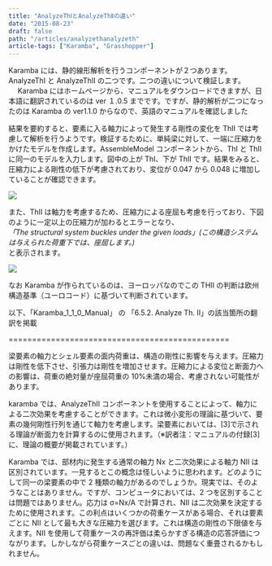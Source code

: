 ```yaml
---
title: "AnalyzeThⅠとAnalyzeThⅡの違い"
date: "2015-08-23"
draft: false
path: "/articles/analyzethanalyzeth"
article-tags: ["Karamba", "Grasshopper"]
---
```


Karamba には、静的線形解析を行うコンポーネントが２つあります。AnalyzeThⅠ と AnalyzeThⅡ の二つです。二つの違いについて検証します。  
　 Karamba にはホームページから、マニュアルをダウンロードできますが、日本語に翻訳されているのは ver １.0.5 までです。ですが、静的解析が二つになったのは Karamba の ver1.1.0 からなので、英語のマニュアルを確認しました

結果を要約すると、要素に入る軸力によって発生する剛性の変化を ThⅡ では考慮して解析を行うようです。検証するために、単純梁に対して、一端に圧縮力をかけたモデルを作成します。AssembleModel コンポーネントから、ThⅠ と ThⅡ に同一のモデルを入力します。図中の上が ThⅠ、下が ThⅡ です。結果をみると、圧縮力による剛性の低下が考慮されており、変位が 0.047 から 0.048 に増加していることが確認できます。

[![](http://3.bp.blogspot.com/-sOqRbchbXKI/VdSfH0yAIGI/AAAAAAAAA0k/LqQGUwyVaCM/s400/%25E8%25A7%25A3%25E6%259E%2590%25E7%25B5%2590%25E6%259E%259C%25E3%2581%25AE%25E9%2581%2595%25E3%2581%2584.JPG)](http://3.bp.blogspot.com/-sOqRbchbXKI/VdSfH0yAIGI/AAAAAAAAA0k/LqQGUwyVaCM/s1600/%25E8%25A7%25A3%25E6%259E%2590%25E7%25B5%2590%25E6%259E%259C%25E3%2581%25AE%25E9%2581%2595%25E3%2581%2584.JPG)

また、ThⅡ は軸力を考慮するため、圧縮力による座屈も考慮を行っており、下図のように一定以上の圧縮力が加わるとエラーとなり、  
_「The structural system buckles under the given loads」(この構造システムは与えられた荷重下では、座屈します。)_  
と表示されます。

[![](http://3.bp.blogspot.com/-xUXjHBLlKR4/VdSfHzDD86I/AAAAAAAAA0g/qpqJoBpNuRY/s400/%25E5%25BA%25A7%25E5%25B1%2588%25E3%2582%2592%25E8%25A1%25A8%25E7%25A4%25BA.JPG)](http://3.bp.blogspot.com/-xUXjHBLlKR4/VdSfHzDD86I/AAAAAAAAA0g/qpqJoBpNuRY/s1600/%25E5%25BA%25A7%25E5%25B1%2588%25E3%2582%2592%25E8%25A1%25A8%25E7%25A4%25BA.JPG)

なお Karamba が作られているのは、ヨーロッパなのでこの THⅡ の判断は欧州構造基準（ユーロコード）に基づいて判断されています。

以下、「Karamba_1_1_0_Manual」 の 「6.5.2. Analyze Th. II」の該当箇所の翻訳を掲載

\===============================================

梁要素の軸力とシェル要素の面内荷重は、構造の剛性に影響を与えます。圧縮力は剛性を低下させ、引張力は剛性を増加させます。圧縮力による変位と断面力への影響は、荷重の絶対量が座屈荷重の 10%未満の場合、考慮されない可能性があります。

karamba では、AnalyzeThⅡ コンポーネントを使用することによって、軸力による二次効果を考慮することができます。これは微小変形の理論に基づいて、要素の幾何剛性行列を通じて軸力を考慮します。梁要素においては、\[3\]で示される理論が断面力を計算するのに使用されます。（※訳者注：マニュアルの付録\[3\]に、理論の概要が掲載されています。）

Karamba では、部材内に発生する通常の軸力 Nx と二次効果による軸力 NⅡ は区別されています。一見するとこの概念は怪しいように思われます。どのようにして同一の梁要素の中で 2 種類の軸力があるのでしょうか。現実では、そのようなことはありません。ですが、コンピュータにおいては、2 つを区別することは問題ではありません。応力は σ=Nx/A で計算され、NⅡ は二次効果を決定するために使用されます。この利点はいくつかの荷重ケースがある場合、それは要素ごとに NⅡ として最も大きな圧縮力を選びます。これは構造の剛性の下限値を与えます。NⅡ を使用して荷重ケースの再評価は柔らかすぎる構造の応答評価につながります。しかしながら荷重ケースごとの違いは、問題なく重畳されるかもしれません。
